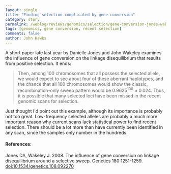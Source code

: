 ```yaml
---
layout: single 
title: "Finding selection complicated by gene conversion" 
category: story
permalink: /weblog/reviews/genomics/selection/gene-conversion-jones-wakeley-2008.html
tags: [genomics, gene conversion, recent selection] 
comments: false 
author: John Hawks 
---
```


A short paper late last year by Danielle Jones and John Wakeley examines the influence of gene conversion on the linkage disequilibrium that results from positive selection. It ends: 

<blockquote>Then, among 100 chromosomes that all possess the selected allele, we would expect to see about four of these aberrant haplotypes, and the chance that all 100 chromosomes would show the classic, recombination-only sweep pattern would be 0.9625<sup>100</sup> &asymp; 0.024. Thus, it is possible that many selected loci have been missed in the recent genomic scans for selection.</blockquote>

Just thought I'd point out this example, although its importance is probably not too great. Low-frequency selected alleles are probably a much more important reason why current scans lack statistical power to find recent selection. There should be a lot more than have currently been identified in any scan, since the samples only number in the hundreds. 


<h4>References:</h4>

<p class="cite">Jones DA, Wakeley J. 2008. The influence of gene conversion on linkage disequilibrium around a selective sweep. Genetics 180:1251-1259. <a href="http://dx.doi.org/10.1534/genetics.108.092270">doi:10.1534/genetics.108.092270</a></p>

